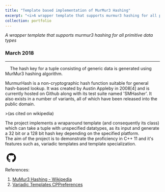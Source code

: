 ```yaml
---
title: "Template based implementation of MurMur3 Hashing"
excerpt: "<i>A wrapper template that supports murmur3 hashing for all primitive data types.</i><br/><img width ='375' src='/images/Hashing1.gif'><br/><br/>`C++ 11` `Data Structures``Linux`"
collection: portfolio
---
```


<i>A wrapper template that supports murmur3 hashing for all primitive data types</i>
### March 2018
---
&nbsp;
&nbsp;
The hash key for a tuple consisting of generic data is generated using MurMur3 hashing algorithm.  
<p>MurmurHash is a non-cryptographic hash function suitable for general hash-based lookup. It was created by Austin Appleby in 2008[4] and is currently hosted on Github along with its test suite named 'SMHasher'. It also exists in a number of variants, all of which have been released into the public domain.</p>
>(as cited on wikipedia)

The project implements a wraparound template (and consequently its class) which can take a tuple with unspecified datatypes, as its input and generate a 32 bit or a 128 bit hash key depending on the specified platform.   
The aim of the project is to demonstrate the proficiency in C++ 11 and it's features such as, variadic templates and template specialization. 
<br/>  
<span><a href='https://github.com/Karthik4293/Template_based_MurMur3_Hashing' target='_blank'><img style='float: left;' width = '40' src='/images/git.png'></a></span>
<br/>
<br/>
<br/>
References:  
1. <span style="color:blue"><a href='https://www.karthik4293.me/files/Cell_microarchitecture' target='_blank'>MuMur3 Hashing - Wikipedia</a></span>  
2. <span style="color:blue"><a href='http://www.cplusplus.com/articles/EhvU7k9E/' target='_blank'>Variadic Templates CPPreferences</a></span>
